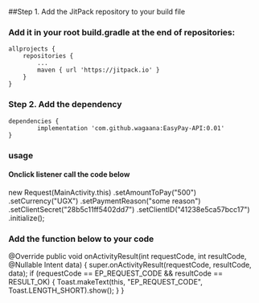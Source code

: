 ##Step 1. Add the JitPack repository to your build file

### Add it in your root build.gradle at the end of repositories:

	allprojects {
		repositories {
			...
			maven { url 'https://jitpack.io' }
		}
	}
### Step 2. Add the dependency

	dependencies {
	        implementation 'com.github.wagaana:EasyPay-API:0.01'
	}
	
### usage

#### Onclick listener call the code below

new Request(MainActivity.this)
                            .setAmountToPay("500")
                            .setCurrency("UGX")
                            .setPaymentReason("some reason")
                            .setClientSecret("28b5c11ff5402dd7")
                            .setClientID("41238e5ca57bcc17")
                            .initialize();
                            
### Add the function below to your code

@Override
    public void onActivityResult(int requestCode, int resultCode, @Nullable Intent data) {
        super.onActivityResult(requestCode, resultCode, data);
        if (requestCode == EP_REQUEST_CODE && resultCode == RESULT_OK) {
            Toast.makeText(this, "EP_REQUEST_CODE", Toast.LENGTH_SHORT).show();
        }
    }